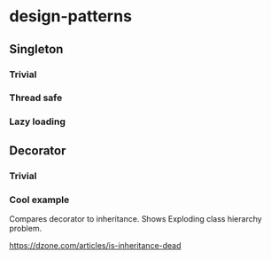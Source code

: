 # design-patterns

## Singleton


### Trivial
### Thread safe
### Lazy loading

## Decorator

### Trivial

### Cool example
Compares decorator to inheritance.
Shows Exploding class hierarchy problem.

https://dzone.com/articles/is-inheritance-dead



